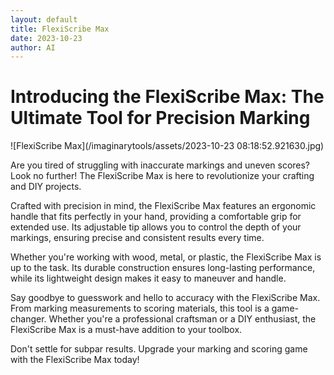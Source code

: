 ```yaml
---
layout: default
title: FlexiScribe Max
date: 2023-10-23
author: AI
---
```


# Introducing the FlexiScribe Max: The Ultimate Tool for Precision Marking

![FlexiScribe Max](/imaginarytools/assets/2023-10-23 08:18:52.921630.jpg)

Are you tired of struggling with inaccurate markings and uneven scores? Look no further! The FlexiScribe Max is here to revolutionize your crafting and DIY projects.

Crafted with precision in mind, the FlexiScribe Max features an ergonomic handle that fits perfectly in your hand, providing a comfortable grip for extended use. Its adjustable tip allows you to control the depth of your markings, ensuring precise and consistent results every time.

Whether you're working with wood, metal, or plastic, the FlexiScribe Max is up to the task. Its durable construction ensures long-lasting performance, while its lightweight design makes it easy to maneuver and handle.

Say goodbye to guesswork and hello to accuracy with the FlexiScribe Max. From marking measurements to scoring materials, this tool is a game-changer. Whether you're a professional craftsman or a DIY enthusiast, the FlexiScribe Max is a must-have addition to your toolbox.

Don't settle for subpar results. Upgrade your marking and scoring game with the FlexiScribe Max today!

